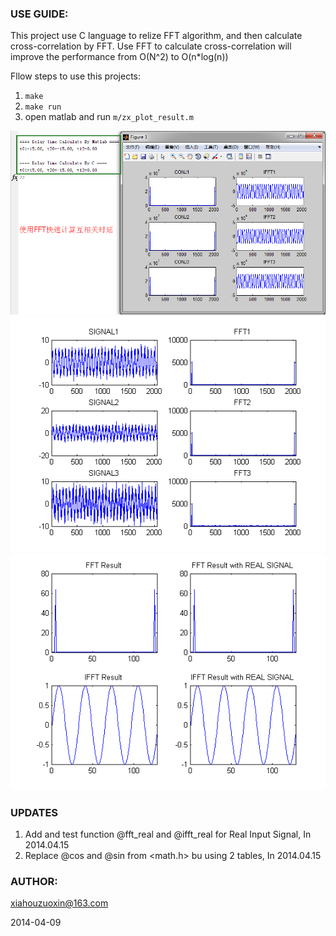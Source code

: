 ### USE GUIDE:

This project use C language to relize FFT algorithm, and then calculate 
cross-correlation by FFT. Use FFT to calculate cross-correlation will 
improve the performance from O(N^2) to O(n*log(n))

Fllow steps to use this projects:

1. `make`
2. `make run`
3. open matlab and run `m/zx_plot_result.m`

![FFT-cross-correlation time delay calculation](images/fft-delay.png)
![FFT-Noisy signal](images/fft-noisy.png)
![FFT-standard sine signal](images/fft-sine.png)

### UPDATES

1. Add and test function @fft_real and @ifft_real for Real Input Signal, In 2014.04.15
2. Replace @cos and @sin from <math.h> bu using 2 tables, In 2014.04.15

### AUTHOR:

xiahouzuoxin@163.com

2014-04-09
